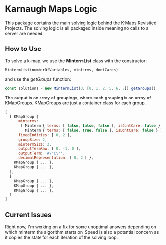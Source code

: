 # Karnaugh Maps Logic

This package contains the main solving logic behind the K-Maps Revisited Projects.
The solving logic is all packaged inside meaning no calls to a server are needed.

## How to Use

To solve a k-map, we use the **MintermList** class with the constructor:

`MintermList(numberOfVariables, minterms, dontCares)`

and use the *getGroups* function:

```javascript
const solutions = new MintermList(3, [0, 1, 2, 5, 6, 7]).getGroups()
```

The output is an array of groupings, where each grouping is an array of KMapGroups. 
KMapGroups are just a container class for each group.
```javascript
[ 
  [ KMapGroup {
      minterms:
       [ Minterm { terms: [ false, false, false ], isDontCare: false },
         Minterm { terms: [ false, true, false ], isDontCare: false } ],
      fixedIndicies: [ 0, 2 ],
      groupSize: 2,
      mintermSize: 3,
      outputTermRaw: [ 0, -1, 0 ],
      outputTerm: 'A\'C\'',
      decimalRepresentation: [ 0, 2 ] },
    KMapGroup { ... },
    KMapGroup { ... },
  ],
  [ 
    KMapGroup { ... },
    KMapGroup { ... },
    KMapGroup { ... }, 
  ],
]
```

## Current Issues

Right now, I'm working on a fix for some unoptimal answers depending on which minterm the algorithm starts on. Speed is also a potential concern as it copies the state for each iteration of the solving loop.